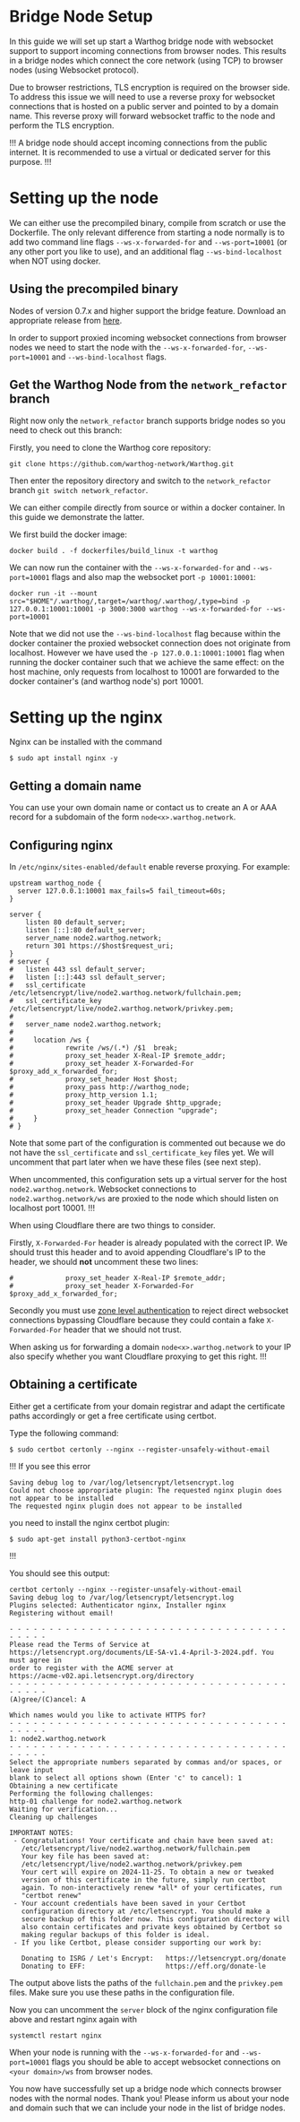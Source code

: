 # Bridge Node Setup
In this guide we will set up start a Warthog bridge node with websocket support to support incoming connections from browser nodes. This results in a bridge nodes which connect the core network (using TCP) to browser nodes (using Websocket protocol). 

Due to browser restrictions, TLS encryption is required on the browser side. To address this issue we will need to use a reverse proxy for websocket connections that is hosted on a public server and pointed to by a domain name.
This reverse proxy will forward websocket traffic to the node and perform the TLS encryption.

!!!
A bridge node should accept incoming connections from the public internet. It is recommended to use a virtual or dedicated server for this purpose.
!!!

# Setting up the node
We can either use the precompiled binary, compile from scratch or use the Dockerfile. The only relevant difference from starting a node normally is to add two command line flags `--ws-x-forwarded-for` and `--ws-port=10001` (or any other port you like to use), and an additional flag `--ws-bind-localhost` when NOT using docker.

## Using the precompiled binary
Nodes of version 0.7.x and higher support the bridge feature. Download an appropriate release from [here](https://github.com/warthog-network/Warthog/releases).

In order to support proxied incoming websocket connections from browser nodes we need to start the node with the `--ws-x-forwarded-for`, `--ws-port=10001` and `--ws-bind-localhost` flags. 

## Get the Warthog Node from the `network_refactor` branch
Right now only the `network_refactor` branch supports bridge nodes so you need to check out this branch: 

Firstly, you need to clone the Warthog core repository:
```
git clone https://github.com/warthog-network/Warthog.git
```
Then enter the repository directory and switch to the `network_refactor` branch ```git switch network_refactor```.

We can either compile directly from source or within a docker container. In this guide we demonstrate the latter.

We first build the docker image: 
```
docker build . -f dockerfiles/build_linux -t warthog
```

We can now run the container with the `--ws-x-forwarded-for` and `--ws-port=10001` flags and also map the websocket port `-p 10001:10001`:
```shell
docker run -it --mount src="$HOME"/.warthog/,target=/warthog/.warthog/,type=bind -p 127.0.0.1:10001:10001 -p 3000:3000 warthog --ws-x-forwarded-for --ws-port=10001
```
Note that we did not use the `--ws-bind-localhost` flag because within the docker container the proxied websocket connection does not originate from localhost. However we have used the `-p 127.0.0.1:10001:10001` flag when running the docker container such that we achieve the same effect: on the host machine, only requests from localhost to 10001 are forwarded to the docker container's (and warthog node's) port 10001.

# Setting up the nginx
Nginx can be installed with the command
```console
$ sudo apt install nginx -y
```
## Getting a domain name
You can use your own domain name or contact us to create an A or AAA record for a subdomain of the form `node<x>.warthog.network`.

## Configuring nginx
In `/etc/nginx/sites-enabled/default` enable reverse proxying. For example:
```
upstream warthog_node {
  server 127.0.0.1:10001 max_fails=5 fail_timeout=60s;
}

server {
    listen 80 default_server;
    listen [::]:80 default_server;
    server_name node2.warthog.network;
    return 301 https://$host$request_uri;
}
# server {
# 	listen 443 ssl default_server;
# 	listen [::]:443 ssl default_server;
# 	ssl_certificate     /etc/letsencrypt/live/node2.warthog.network/fullchain.pem;
# 	ssl_certificate_key /etc/letsencrypt/live/node2.warthog.network/privkey.pem;
# 
# 	server_name node2.warthog.network;
# 
#     location /ws {
#             rewrite /ws/(.*) /$1  break;
#             proxy_set_header X-Real-IP $remote_addr;
#             proxy_set_header X-Forwarded-For $proxy_add_x_forwarded_for;
#             proxy_set_header Host $host;
#             proxy_pass http://warthog_node;
#             proxy_http_version 1.1;
#             proxy_set_header Upgrade $http_upgrade;
#             proxy_set_header Connection "upgrade";
#     }
# }
```

 Note that some part of the configuration is commented out because we do not have the `ssl_certificate` and `ssl_certificate_key` files yet. We will uncomment that part later when we have these files (see next step).

When uncommented, this configuration sets up a virtual server for the host `node2.warthog.network`. Websocket connections to `node2.warthog.network/ws` are proxied to the node which should listen on localhost port 10001. 
!!!

When using Cloudflare there are two things to consider.

Firstly, `X-Forwarded-For` header is already populated with the correct IP. We should trust this header and to avoid appending Cloudflare's IP to the header, we should **not** uncomment these two lines:
```
#             proxy_set_header X-Real-IP $remote_addr;
#             proxy_set_header X-Forwarded-For $proxy_add_x_forwarded_for;
```
Secondly you must use [zone level authentication](https://developers.cloudflare.com/ssl/origin-configuration/authenticated-origin-pull/set-up/zone-level/) to reject direct websocket connections bypassing Cloudflare because they could contain a fake `X-Forwarded-For` header that we should not trust.

When asking us for forwarding a domain `node<x>.warthog.network` to your IP also specify whether you want Cloudflare proxying to get this right.
!!!

## Obtaining a certificate
Either get a certificate from your domain registrar and adapt the certificate paths accordingly or get a free certificate using certbot.

Type the following command:
```
$ sudo certbot certonly --nginx --register-unsafely-without-email
```


!!!
If you see this error
```console
Saving debug log to /var/log/letsencrypt/letsencrypt.log
Could not choose appropriate plugin: The requested nginx plugin does not appear to be installed
The requested nginx plugin does not appear to be installed
```

you need to install the nginx certbot plugin:
```console
$ sudo apt-get install python3-certbot-nginx
```
!!!

You should see this output:
```
certbot certonly --nginx --register-unsafely-without-email
Saving debug log to /var/log/letsencrypt/letsencrypt.log
Plugins selected: Authenticator nginx, Installer nginx
Registering without email!

- - - - - - - - - - - - - - - - - - - - - - - - - - - - - - - - - - - - - - - -
Please read the Terms of Service at
https://letsencrypt.org/documents/LE-SA-v1.4-April-3-2024.pdf. You must agree in
order to register with the ACME server at
https://acme-v02.api.letsencrypt.org/directory
- - - - - - - - - - - - - - - - - - - - - - - - - - - - - - - - - - - - - - - -
(A)gree/(C)ancel: A

Which names would you like to activate HTTPS for?
- - - - - - - - - - - - - - - - - - - - - - - - - - - - - - - - - - - - - - - -
1: node2.warthog.network
- - - - - - - - - - - - - - - - - - - - - - - - - - - - - - - - - - - - - - - -
Select the appropriate numbers separated by commas and/or spaces, or leave input
blank to select all options shown (Enter 'c' to cancel): 1
Obtaining a new certificate
Performing the following challenges:
http-01 challenge for node2.warthog.network
Waiting for verification...
Cleaning up challenges

IMPORTANT NOTES:
 - Congratulations! Your certificate and chain have been saved at:
   /etc/letsencrypt/live/node2.warthog.network/fullchain.pem
   Your key file has been saved at:
   /etc/letsencrypt/live/node2.warthog.network/privkey.pem
   Your cert will expire on 2024-11-25. To obtain a new or tweaked
   version of this certificate in the future, simply run certbot
   again. To non-interactively renew *all* of your certificates, run
   "certbot renew"
 - Your account credentials have been saved in your Certbot
   configuration directory at /etc/letsencrypt. You should make a
   secure backup of this folder now. This configuration directory will
   also contain certificates and private keys obtained by Certbot so
   making regular backups of this folder is ideal.
 - If you like Certbot, please consider supporting our work by:

   Donating to ISRG / Let's Encrypt:   https://letsencrypt.org/donate
   Donating to EFF:                    https://eff.org/donate-le
```

The output above lists the paths of the `fullchain.pem` and the `privkey.pem` files. Make sure you use these paths in the configuration file.

Now you can uncomment the `server` block of the nginx configuration file above and restart nginx again with
```
systemctl restart nginx
```

When your node is running with the `--ws-x-forwarded-for` and `--ws-port=10001` flags you should be able to accept websocket connections on `<your domain>/ws` from browser nodes. 

You now have successfully set up a bridge node which connects browser nodes with the normal nodes. Thank you! Please inform us about your node and domain such that we can include your node in the list of bridge nodes.
